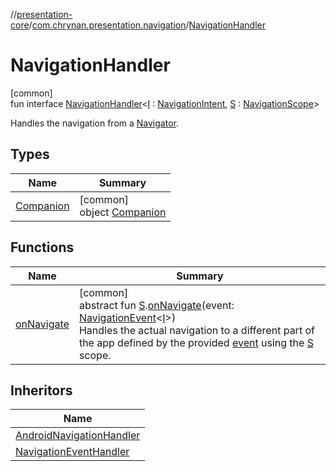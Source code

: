 //[presentation-core](../../../index.md)/[com.chrynan.presentation.navigation](../index.md)/[NavigationHandler](index.md)

# NavigationHandler

[common]\
fun interface [NavigationHandler](index.md)&lt;[I](index.md) : [NavigationIntent](../-navigation-intent/index.md), [S](index.md) : [NavigationScope](../-navigation-scope/index.md)&gt;

Handles the navigation from a [Navigator](../-navigator/index.md).

## Types

| Name | Summary |
|---|---|
| [Companion](-companion/index.md) | [common]<br>object [Companion](-companion/index.md) |

## Functions

| Name | Summary |
|---|---|
| [onNavigate](on-navigate.md) | [common]<br>abstract fun [S](index.md).[onNavigate](on-navigate.md)(event: [NavigationEvent](../-navigation-event/index.md)&lt;[I](index.md)&gt;)<br>Handles the actual navigation to a different part of the app defined by the provided [event](on-navigate.md) using the [S](index.md) scope. |

## Inheritors

| Name |
|---|
| [AndroidNavigationHandler](../-android-navigation-handler/index.md) |
| [NavigationEventHandler](../-navigation-event-handler/index.md) |
